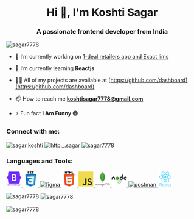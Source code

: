 <h1 align="center">Hi 👋, I'm Koshti Sagar</h1>
<h3 align="center">A passionate frontend developer from India</h3>

<p align="left"> <img src="https://komarev.com/ghpvc/?username=sagar7778&label=Profile%20views&color=0e75b6&style=flat" alt="sagar7778" /> </p>

- 🔭 I’m currently working on [1-deal retailers app and Exact lims](https://github.com/quickint-solutions/1Deal-Retails)

- 🌱 I’m currently learning **Reactjs**

- 👨‍💻 All of my projects are available at [https://github.com/dashboard](https://github.com/dashboard)

- 📫 How to reach me **koshtisagar7778@gmail.com**

- ⚡ Fun fact **I Am Funny 😅**

<h3 align="left">Connect with me:</h3>
<p align="left">
<a href="https://www.linkedin.com/in/sagar-koshti-1b6957219" target="blank"><img align="center" src="https://raw.githubusercontent.com/rahuldkjain/github-profile-readme-generator/master/src/images/icons/Social/linked-in-alt.svg" alt="sagar koshti" height="30" width="40" /></a>
<a href="https://www.instagram.com/http._.sagar/" target="blank"><img align="center" src="https://raw.githubusercontent.com/rahuldkjain/github-profile-readme-generator/master/src/images/icons/Social/instagram.svg" alt="http._.sagar" height="30" width="40" /></a>
<a href="https://discord.gg/sagar7778" target="blank"><img align="center" src="https://raw.githubusercontent.com/rahuldkjain/github-profile-readme-generator/master/src/images/icons/Social/discord.svg" alt="sagar7778" height="30" width="40" /></a>
</p>

<h3 align="left">Languages and Tools:</h3>
<p align="left"> <a href="https://getbootstrap.com" target="_blank" rel="noreferrer"> <img src="https://raw.githubusercontent.com/devicons/devicon/master/icons/bootstrap/bootstrap-plain-wordmark.svg" alt="bootstrap" width="40" height="40"/> </a> <a href="https://www.w3schools.com/css/" target="_blank" rel="noreferrer"> <img src="https://raw.githubusercontent.com/devicons/devicon/master/icons/css3/css3-original-wordmark.svg" alt="css3" width="40" height="40"/> </a> <a href="https://www.figma.com/" target="_blank" rel="noreferrer"> <img src="https://www.vectorlogo.zone/logos/figma/figma-icon.svg" alt="figma" width="40" height="40"/> </a> <a href="https://www.w3.org/html/" target="_blank" rel="noreferrer"> <img src="https://raw.githubusercontent.com/devicons/devicon/master/icons/html5/html5-original-wordmark.svg" alt="html5" width="40" height="40"/> </a> <a href="https://developer.mozilla.org/en-US/docs/Web/JavaScript" target="_blank" rel="noreferrer"> <img src="https://raw.githubusercontent.com/devicons/devicon/master/icons/javascript/javascript-original.svg" alt="javascript" width="40" height="40"/> </a> <a href="https://www.mongodb.com/" target="_blank" rel="noreferrer"> <img src="https://raw.githubusercontent.com/devicons/devicon/master/icons/mongodb/mongodb-original-wordmark.svg" alt="mongodb" width="40" height="40"/> </a> <a href="https://nodejs.org" target="_blank" rel="noreferrer"> <img src="https://raw.githubusercontent.com/devicons/devicon/master/icons/nodejs/nodejs-original-wordmark.svg" alt="nodejs" width="40" height="40"/> </a> <a href="https://postman.com" target="_blank" rel="noreferrer"> <img src="https://www.vectorlogo.zone/logos/getpostman/getpostman-ar21.svg" alt="postman" width="40" height="40"/> </a> <a href="https://reactjs.org/" target="_blank" rel="noreferrer"> <img src="https://raw.githubusercontent.com/devicons/devicon/master/icons/react/react-original-wordmark.svg" alt="react" width="40" height="40"/> </a> </p>

<p><img align="left" src="https://github-readme-stats.vercel.app/api/top-langs?username=sagar7778&show_icons=true&locale=en&layout=compact" alt="sagar7778" /></p>

<p>&nbsp;<img align="center" src="https://github-readme-stats.vercel.app/api?username=sagar7778&show_icons=true&locale=en" alt="sagar7778" /></p>

<p><img align="center" src="https://github-readme-streak-stats.herokuapp.com/?user=sagar7778&" alt="sagar7778" /></p>
